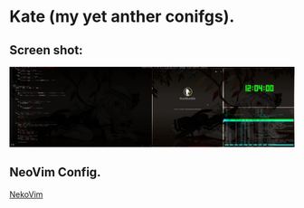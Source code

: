 # Kate (my yet anther conifgs).
## Screen shot:
![Screen](./screen.png)

## NeoVim Config.
[NekoVim](https://github.com/xeenypl/NekoVim.git)
